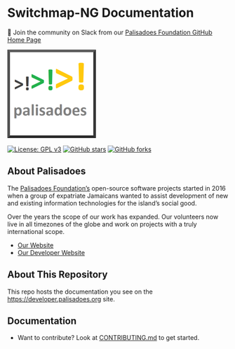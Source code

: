 # Switchmap-NG Documentation

💬 Join the community on Slack from our [Palisadoes Foundation GitHub Home Page](https://github.com/PalisadoesFoundation)

[![N|Solid](static/img/markdown/misc/logo.png)](https://github.com/PalisadoesFoundation/switchmap-ng-docs)

[![License: GPL v3](https://img.shields.io/badge/License-GPLv3-blue.svg)](https://www.gnu.org/licenses/gpl-3.0)
[![GitHub stars](https://img.shields.io/github/stars/PalisadoesFoundation/switchmap-ng-docs.svg?style=social&label=Star&maxAge=2592000)](https://github.com/PalisadoesFoundation/switchmap-ng-docs)
[![GitHub forks](https://img.shields.io/github/forks/PalisadoesFoundation/switchmap-ng-docs.svg?style=social&label=Fork&maxAge=2592000)](https://github.com/PalisadoesFoundation/switchmap-ng-docs)

## About Palisadoes

The [Palisadoes Foundation’s](https://www.palisadoes.org) open-source software projects started in 2016 when a group of expatriate Jamaicans wanted to assist development of new and existing information technologies for the island’s social good. 

Over the years the scope of our work has expanded. Our volunteers now live in all timezones of the globe and work on projects with a truly international scope.

- [Our Website](https://www.palisadoes.org)<br>
- [Our Developer Website](https://developer.palisadoes.org)

## About This Repository

This repo hosts the documentation you see on the https://developer.palisadoes.org site.

## Documentation

- Want to contribute? Look at [CONTRIBUTING.md](CONTRIBUTING.md) to get started.


